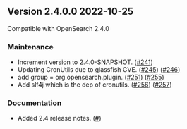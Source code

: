 ## Version 2.4.0.0 2022-10-25

Compatible with OpenSearch 2.4.0

### Maintenance
* Increment version to 2.4.0-SNAPSHOT. ([#241](https://github.com/opensearch-project/job-scheduler/pull/241))
* Updating CronUtils due to glassfish CVE. ([#245](https://github.com/opensearch-project/job-scheduler/pull/245)) ([#246](https://github.com/opensearch-project/job-scheduler/pull/246))
* add group = org.opensearch.plugin. ([#251](https://github.com/opensearch-project/job-scheduler/pull/251)) ([#255](https://github.com/opensearch-project/job-scheduler/pull/255))
* Add slf4j which is the dep of cronutils. ([#256](https://github.com/opensearch-project/job-scheduler/pull/256)) ([#257](https://github.com/opensearch-project/job-scheduler/pull/257))

### Documentation
* Added 2.4 release notes. ([#]())